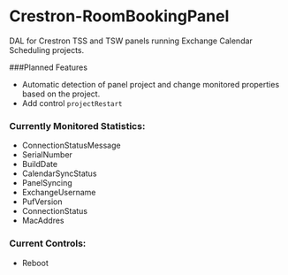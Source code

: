 # Crestron-RoomBookingPanel
DAL for Crestron TSS and TSW panels running Exchange Calendar Scheduling projects.

###Planned Features
- Automatic detection of panel project and change monitored properties based on the project.
- Add control `projectRestart` 

### Currently Monitored Statistics:
- ConnectionStatusMessage
- SerialNumber
- BuildDate
- CalendarSyncStatus
- PanelSyncing
- ExchangeUsername
- PufVersion
- ConnectionStatus
- MacAddres

### Current Controls:
- Reboot
